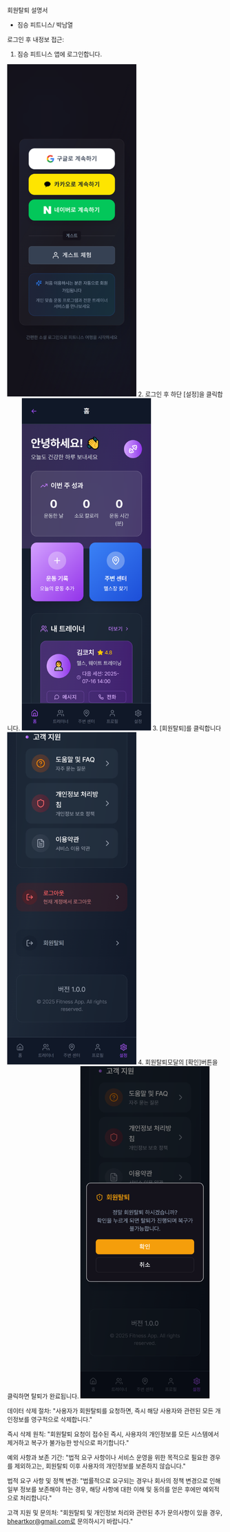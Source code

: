 회원탈퇴 설명서 

- 짐승 피트니스/ 박남열

로그인 후 내정보 접근:
1. 짐승 피트니스 앱에 로그인합니다.
<img src="./image/로그인 화면.png" alt="짐승 피트니스 로그인 페이지" width="300px"/>
2. 로그인 후 하단 [설정]을 클릭합니다.
<img src="./image/로그인 후 첫페이지 화면.png" alt="로그인 후 화면" width="300px"/>
3. [회원탈퇴]를 클릭합니다
<img src="./image/회원탈퇴 버튼 화면.png" alt="부가기능 페이지" width="300px">
4. 회원탈퇴모달의 [확인]버튼을 클릭하면 탈퇴가 완료됩니다.
<img src="./image/회원탈퇴 버튼 클릭 후 화면.png" alt="내 정보 페이지" width="300px">

데이터 삭제 절차:
"사용자가 회원탈퇴를 요청하면, 즉시 해당 사용자와 관련된 모든 개인정보를 영구적으로 삭제합니다."

 즉시 삭제 원칙:
"회원탈퇴 요청이 접수된 즉시, 사용자의 개인정보를 모든 시스템에서 제거하고 복구가 불가능한 방식으로 파기합니다."

예외 사항과 보존 기간:
"법적 요구 사항이나 서비스 운영을 위한 목적으로 필요한 경우를 제외하고는, 회원탈퇴 이후 사용자의 개인정보를 보존하지 않습니다."

법적 요구 사항 및 정책 변경:
"법률적으로 요구되는 경우나 회사의 정책 변경으로 인해 일부 정보를 보존해야 하는 경우, 해당 사항에 대한 이해 및 동의를 얻은 후에만 예외적으로 처리합니다."

고객 지원 및 문의처:
"회원탈퇴 및 개인정보 처리와 관련된 추가 문의사항이 있을 경우, bheartkor@gmail.com로 문의하시기 바랍니다."
